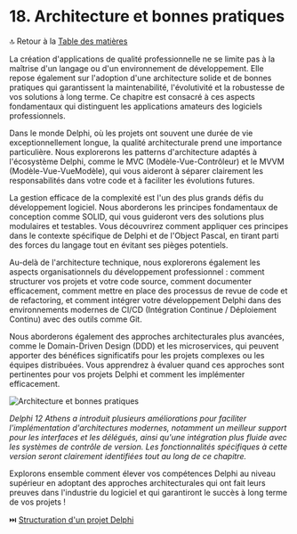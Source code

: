 # 18. Architecture et bonnes pratiques

🔝 Retour à la [Table des matières](/SOMMAIRE.md)

La création d'applications de qualité professionnelle ne se limite pas à la maîtrise d'un langage ou d'un environnement de développement. Elle repose également sur l'adoption d'une architecture solide et de bonnes pratiques qui garantissent la maintenabilité, l'évolutivité et la robustesse de vos solutions à long terme. Ce chapitre est consacré à ces aspects fondamentaux qui distinguent les applications amateurs des logiciels professionnels.

Dans le monde Delphi, où les projets ont souvent une durée de vie exceptionnellement longue, la qualité architecturale prend une importance particulière. Nous explorerons les patterns d'architecture adaptés à l'écosystème Delphi, comme le MVC (Modèle-Vue-Contrôleur) et le MVVM (Modèle-Vue-VueModèle), qui vous aideront à séparer clairement les responsabilités dans votre code et à faciliter les évolutions futures.

La gestion efficace de la complexité est l'un des plus grands défis du développement logiciel. Nous aborderons les principes fondamentaux de conception comme SOLID, qui vous guideront vers des solutions plus modulaires et testables. Vous découvrirez comment appliquer ces principes dans le contexte spécifique de Delphi et de l'Object Pascal, en tirant parti des forces du langage tout en évitant ses pièges potentiels.

Au-delà de l'architecture technique, nous explorerons également les aspects organisationnels du développement professionnel : comment structurer vos projets et votre code source, comment documenter efficacement, comment mettre en place des processus de revue de code et de refactoring, et comment intégrer votre développement Delphi dans des environnements modernes de CI/CD (Intégration Continue / Déploiement Continu) avec des outils comme Git.

Nous aborderons également des approches architecturales plus avancées, comme le Domain-Driven Design (DDD) et les microservices, qui peuvent apporter des bénéfices significatifs pour les projets complexes ou les équipes distribuées. Vous apprendrez à évaluer quand ces approches sont pertinentes pour vos projets Delphi et comment les implémenter efficacement.

![Architecture et bonnes pratiques](https://placeholder-for-architecture.com/image.png)

*Delphi 12 Athens a introduit plusieurs améliorations pour faciliter l'implémentation d'architectures modernes, notamment un meilleur support pour les interfaces et les délégués, ainsi qu'une intégration plus fluide avec les systèmes de contrôle de version. Les fonctionnalités spécifiques à cette version seront clairement identifiées tout au long de ce chapitre.*

Explorons ensemble comment élever vos compétences Delphi au niveau supérieur en adoptant des approches architecturales qui ont fait leurs preuves dans l'industrie du logiciel et qui garantiront le succès à long terme de vos projets !

⏭️ [Structuration d'un projet Delphi](18-architecture-et-bonnes-pratiques/01-structuration-dun-projet-delphi.md)

